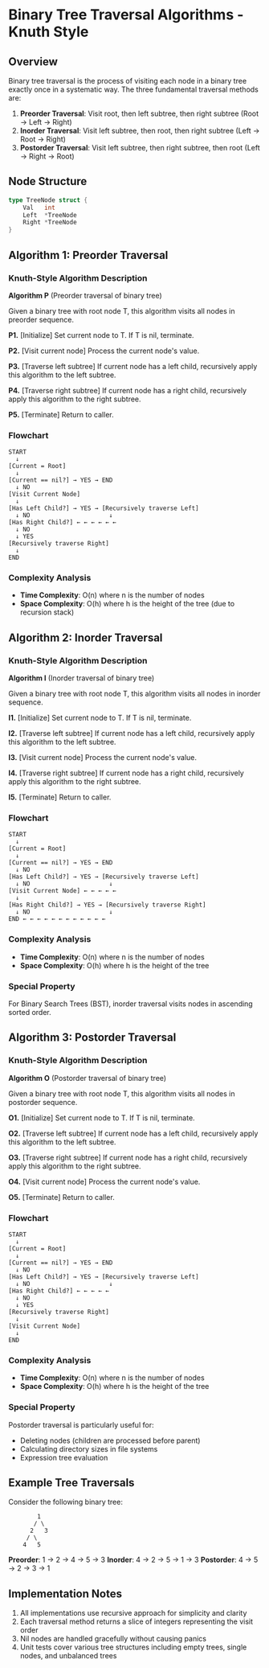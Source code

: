 # Binary Tree Traversal Algorithms - Knuth Style

## Overview

Binary tree traversal is the process of visiting each node in a binary tree exactly once in a systematic way. The three fundamental traversal methods are:

1. **Preorder Traversal**: Visit root, then left subtree, then right subtree (Root → Left → Right)
2. **Inorder Traversal**: Visit left subtree, then root, then right subtree (Left → Root → Right)
3. **Postorder Traversal**: Visit left subtree, then right subtree, then root (Left → Right → Root)

## Node Structure

```go
type TreeNode struct {
    Val   int
    Left  *TreeNode
    Right *TreeNode
}
```

## Algorithm 1: Preorder Traversal

### Knuth-Style Algorithm Description

**Algorithm P** (Preorder traversal of binary tree)

Given a binary tree with root node T, this algorithm visits all nodes in preorder sequence.

**P1.** [Initialize] Set current node to T. If T is nil, terminate.

**P2.** [Visit current node] Process the current node's value.

**P3.** [Traverse left subtree] If current node has a left child, recursively apply this algorithm to the left subtree.

**P4.** [Traverse right subtree] If current node has a right child, recursively apply this algorithm to the right subtree.

**P5.** [Terminate] Return to caller.

### Flowchart

```
START
  ↓
[Current = Root]
  ↓
[Current == nil?] → YES → END
  ↓ NO
[Visit Current Node]
  ↓
[Has Left Child?] → YES → [Recursively traverse Left]
  ↓ NO                      ↓
[Has Right Child?] ← ← ← ← ← ←
  ↓ NO
  ↓ YES
[Recursively traverse Right]
  ↓
END
```

### Complexity Analysis
- **Time Complexity**: O(n) where n is the number of nodes
- **Space Complexity**: O(h) where h is the height of the tree (due to recursion stack)

## Algorithm 2: Inorder Traversal

### Knuth-Style Algorithm Description

**Algorithm I** (Inorder traversal of binary tree)

Given a binary tree with root node T, this algorithm visits all nodes in inorder sequence.

**I1.** [Initialize] Set current node to T. If T is nil, terminate.

**I2.** [Traverse left subtree] If current node has a left child, recursively apply this algorithm to the left subtree.

**I3.** [Visit current node] Process the current node's value.

**I4.** [Traverse right subtree] If current node has a right child, recursively apply this algorithm to the right subtree.

**I5.** [Terminate] Return to caller.

### Flowchart

```
START
  ↓
[Current = Root]
  ↓
[Current == nil?] → YES → END
  ↓ NO
[Has Left Child?] → YES → [Recursively traverse Left]
  ↓ NO                      ↓
[Visit Current Node] ← ← ← ← ←
  ↓
[Has Right Child?] → YES → [Recursively traverse Right]
  ↓ NO                      ↓
END ← ← ← ← ← ← ← ← ← ← ← ←
```

### Complexity Analysis
- **Time Complexity**: O(n) where n is the number of nodes
- **Space Complexity**: O(h) where h is the height of the tree

### Special Property
For Binary Search Trees (BST), inorder traversal visits nodes in ascending sorted order.

## Algorithm 3: Postorder Traversal

### Knuth-Style Algorithm Description

**Algorithm O** (Postorder traversal of binary tree)

Given a binary tree with root node T, this algorithm visits all nodes in postorder sequence.

**O1.** [Initialize] Set current node to T. If T is nil, terminate.

**O2.** [Traverse left subtree] If current node has a left child, recursively apply this algorithm to the left subtree.

**O3.** [Traverse right subtree] If current node has a right child, recursively apply this algorithm to the right subtree.

**O4.** [Visit current node] Process the current node's value.

**O5.** [Terminate] Return to caller.

### Flowchart

```
START
  ↓
[Current = Root]
  ↓
[Current == nil?] → YES → END
  ↓ NO
[Has Left Child?] → YES → [Recursively traverse Left]
  ↓ NO                      ↓
[Has Right Child?] ← ← ← ← ←
  ↓ NO
  ↓ YES
[Recursively traverse Right]
  ↓
[Visit Current Node]
  ↓
END
```

### Complexity Analysis
- **Time Complexity**: O(n) where n is the number of nodes
- **Space Complexity**: O(h) where h is the height of the tree

### Special Property
Postorder traversal is particularly useful for:
- Deleting nodes (children are processed before parent)
- Calculating directory sizes in file systems
- Expression tree evaluation

## Example Tree Traversals

Consider the following binary tree:

```
        1
       / \
      2   3
     / \
    4   5
```

**Preorder**: 1 → 2 → 4 → 5 → 3
**Inorder**: 4 → 2 → 5 → 1 → 3
**Postorder**: 4 → 5 → 2 → 3 → 1

## Implementation Notes

1. All implementations use recursive approach for simplicity and clarity
2. Each traversal method returns a slice of integers representing the visit order
3. Nil nodes are handled gracefully without causing panics
4. Unit tests cover various tree structures including empty trees, single nodes, and unbalanced trees